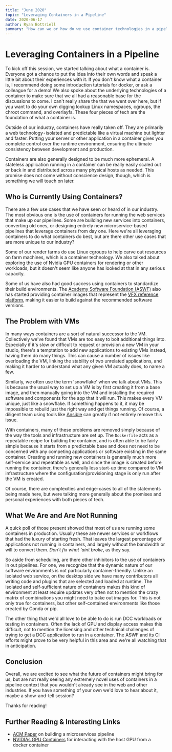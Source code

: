```yaml
---
title: "June 2020"
topic: "Leveraging Containers in a Pipeline"
date: 2020-06-17
author: Ryan Bottriell
summary: "How can we or how do we use container technologies in a pipeline context?"
---
```


# Leveraging Containers in a Pipeline

To kick off this session, we started talking about what a container is. Everyone got a chance to put the idea into their own words and speak a little bit about their experiences with it. If you don't know what a container is, I recommend doing some introduction tutorials for docker, or ask a colleague for a demo! We also spoke about the underlying technologies of a container to make sure that we all had a reasonable base for the discussions to come. I can't really share the that we went over here, but if you want to do your own digging lookup Linux namespaces, cgroups, the chroot command, and overlayfs. These four pieces of tech are the foundation of what a container is.

Outside of our industry, containers have really taken off. They are primarily a web technology - isolated and predictable like a virtual machine but lighter and faster. Putting your server or other application in a container gives you complete control over the runtime environment, ensuring the ultimate consistency between development and production.

Containers are also generally designed to be much more ephemeral. A stateless application running in a container can be really easily scaled out or back in and distributed across many physical hosts as needed. This promise does not come without conscience design, though, which is something we will touch on later.

## Who is Currently Using Containers?

There are a few use cases that we have seen or heard of in our industry. The most obvious one is the use of containers for running the web services that make up our pipelines. Some are building new services into containers, converting old ones, or designing entirely new microservice-based pipelines that leverage containers from day one. Here we're all leveraging containers to do what containers do best, but are there other use cases that are more unique to our industry?

Some of our render farms do use Linux cgroups to help carve out resources on farm machines, which is a container technology. We also talked about exploring the use of Nvidia GPU containers for rendering or other workloads, but it doesn't seem like anyone has looked at that in any serious capacity.

Some of us have also had good success using containers to standardize their build environments. The [Academy Software Foundation (ASWF)](https://www.aswf.io) also has started providing container images that represent the [VFX reference platform](https//vfxplatform.com), making it easier to build against the recommended software versions.

## The Problem with VMs

In many ways containers are a sort of natural successor to the VM. Collectively we've found that VMs are too easy to bolt additional things into. Especially if it's slow or difficult to request or provision a new VM in your studio, there's a temptation to add new applications to existing VMs instead, having them do many things. This can cause a number of issues like overloading the VM, linking the stability of two unrelated applications, and making it harder to understand what any given VM actually does, to name a few.

Similarly, we often use the term 'snowflake' when we talk about VMs. This is because the usual way to set up a VM is by first creating it from a base image, and then manually going into the VM and installing the required software and components for the app that it will run. This makes every VM unique, just like a snowflake. If something happens to it, it may be impossible to rebuild just the right way and get things running. Of course, a diligent team using tools like [Ansible](https://www.ansible.com/overview/how-ansible-works) can greatly if not entirely remove this issue.

With containers, many of these problems are removed simply because of the way the tools and infrastructure are set up. The `Dockerfile` acts as a repeatable recipe for building the container, and is often able to be fairly simple because it starts from a predictable base and does not need to be concerned with any competing applications or software existing in the same container. Creating and running new containers is generally much more self-service and repeatable as well, and since the image is created before running the container, there's generally less start-up time compared to VM infrastructure where the configuration/provisioning stage is only run after the VM is created.

Of course, there are complexities and edge-cases to all of the statements being made here, but were talking more generally about the promises and personal experiences with both pieces of tech.

## What We Are and Are Not Running

A quick poll of those present showed that most of us are running some containers in production. Usually these are newer services or workflows that had the luxury of starting fresh. That leaves the largest percentage of applications not running in containers, and largely without the bandwidth or will to convert them. _Don't fix what 'aint broke_, as they say.

So aside from scheduling, are there other inhibitors to the use of containers in out pipelines. For one, we recognize that the dynamic nature of our software environments is not particularly container-friendly. Unlike an isolated web service, on the desktop side we have many contributors all writing code and plugins that are selected and loaded at runtime. The isolated and self-sufficient nature of containers makes this kind of environment at least require updates very often not to mention the crazy matrix of combinations you might need to bake out images for. This is not only true for containers, but other self-contained environments like those created by Conda or pip.

The other thing that we'd all love to be able to do is run DCC workloads or testing in containers. Often the lack of GPU and display access makes this difficult, not to mention the licensing and other technical challenges of trying to get a DCC application to run in a container. The ASWF and its CI efforts might prove to be very helpful in this area and we're all watching that in anticipation.

## Conclusion

Overall, we are excited to see what the future of containers might bring for us, but are not really seeing any extremely novel uses of containers in a pipeline context that you wouldn't already see in the web and other industries. If you have something of your own we'd love to hear about it, maybe a show-and-tell session?

Thanks for reading!

## Further Reading & Interesting Links

- [ACM Paper](https://dl.acm.org/doi/pdf/10.1145/3105692.3105702) on building a microservices pipeline
- [NVIDIAs GPU Containers](https://github.com/NVIDIA/nvidia-docker) for interacting with the host GPU from a docker container
